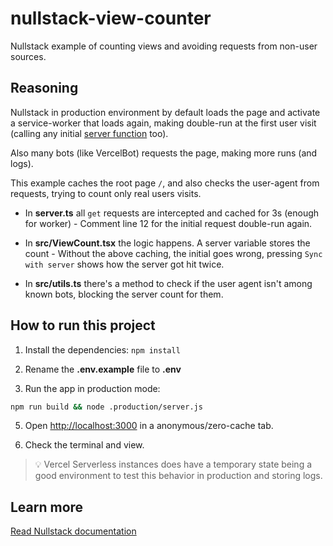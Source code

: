 # nullstack-view-counter

Nullstack example of counting views and avoiding requests from non-user sources.

## Reasoning

Nullstack in production environment by default loads the page and activate a service-worker that loads again, making double-run at the first user visit (calling any initial [server function](https://nullstack.app/server-functions) too).

Also many bots (like VercelBot) requests the page, making more runs (and logs).

This example caches the root page `/`, and also checks the user-agent from requests, trying to count only real users visits.

- In **server.ts** all `get` requests are intercepted and cached for 3s (enough for worker) - Comment line 12 for the initial request double-run again.

- In **src/ViewCount.tsx** the logic happens. A server variable stores the count - Without the above caching, the initial goes wrong, pressing `Sync with server` shows how the server got hit twice.

- In **src/utils.ts** there's a method to check if the user agent isn't among known bots, blocking the server count for them.

## How to run this project

1. Install the dependencies: `npm install`

2. Rename the **.env.example** file to **.env**

3. Run the app in production mode:

```sh
npm run build && node .production/server.js
```

5. Open [http://localhost:3000](http://localhost:3000) in a anonymous/zero-cache tab.

6. Check the terminal and view.

> :bulb: Vercel Serverless instances does have a temporary state being a good environment to test this behavior in production and storing logs.

## Learn more

[Read Nullstack documentation](https://nullstack.app/documentation)